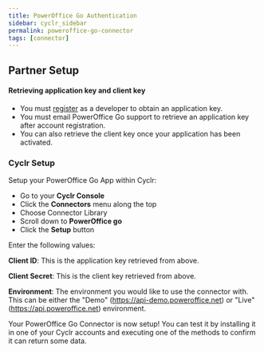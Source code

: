 ```yaml
---
title: PowerOffice Go Authentication
sidebar: cyclr_sidebar
permalink: poweroffice-go-connector
tags: [connector]
---
```


## Partner Setup

#### Retrieving application key and client key
* You must [register](https://api.poweroffice.net/Web/docs/index.html#/Common/Registration.md) as a developer to obtain an application key.
* You must email PowerOffice Go support to retrieve an application key after account registration.
* You can also retrieve the client key once your application has been activated.

### Cyclr Setup

Setup your PowerOffice Go App within Cyclr:

*   Go to your **Cyclr Console**
*   Click the **Connectors** menu along the top
*   Choose Connector Library
*   Scroll down to **PowerOffice go**
*   Click the **Setup** button

Enter the following values:

**Client ID**: This is the application key retrieved from above.

**Client Secret**: This is the client key retrieved from above.

**Environment**: The environment you would like to use the connector with. This can be either the "Demo" (https://api-demo.poweroffice.net) or "Live" (https://api.poweroffice.net) environment.

Your PowerOffice Go Connector is now setup! You can test it by installing it in one of your Cyclr accounts and executing one of the methods to confirm it can return some data.

